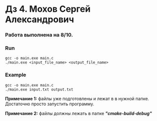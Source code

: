 # Дз 4. Мохов Сергей Александрович

### Работа выполнена на 8/10.

### Run
```
gcc -o main.exe main.c
./main.exe <input_file_name> <output_file_name>
```

### Example
```
gcc -o main.exe main.c
./main.exe input.txt output.txt
```
**Примечание 1:** файлы уже подготовлены и лежат в в нужной папке. Достаточно просто запустить программу.

**Примечание 2:** файлы должны лежать в папке ***"cmake-build-debug"***